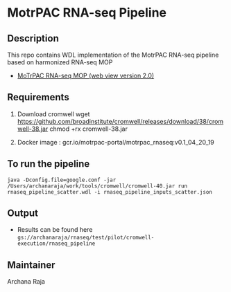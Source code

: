 MotrPAC RNA-seq Pipeline
=================================================
Description
-------------------------------------------------
This repo contains WDL implementation of the MotrPAC RNA-seq pipeline based on harmonized RNA-seq MOP
* [MoTrPAC RNA-seq MOP (web view version 2.0)](https://docs.google.com/document/d/e/2PACX-1vRFurZraZfxfMd5BWfIQEnETlalDNjQPyMjS7TCTgc3MMlMtB_-tmJfEK7lmRV7GD30I7R9-ISX3kuM/pub)

Requirements
--------------------------------------------------
1. Download cromwell
   wget https://github.com/broadinstitute/cromwell/releases/download/38/cromwell-38.jar
   chmod +rx cromwell-38.jar

2. Docker image : gcr.io/motrpac-portal/motrpac_rnaseq:v0.1_04_20_19

To run the pipeline
--------------------------------------------------
    java -Dconfig.file=google.conf -jar /Users/archanaraja/work/tools/cromwell/cromwell-40.jar run rnaseq_pipeline_scatter.wdl -i rnaseq_pipeline_inputs_scatter.json

Output
---------------------------------------------------
* Results can be found here `gs://archanaraja/rnaseq/test/pilot/cromwell-execution/rnaseq_pipeline`

Maintainer
----------------------------------------------------
Archana Raja




